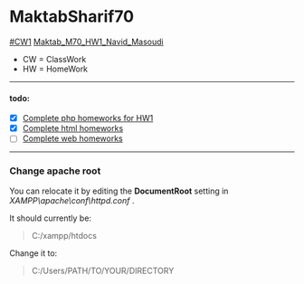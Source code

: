 # MaktabSharif70

[#CW1](CW-01)
[Maktab_M70_HW1_Navid_Masoudi](HW-01)

- CW = ClassWork
- HW = HomeWork

---

#### todo:

- [x] [Complete php homeworks for HW1](HW-01/php)
- [x] [Complete html homeworks](HW-01/html)
- [ ] [Complete web homeworks](HW-01/html)

---

### Change apache root

You can relocate it by editing the **DocumentRoot** setting in _XAMPP\apache\conf\httpd.conf_ .

It should currently be:

> C:/xampp/htdocs

Change it to:

> C:/Users/PATH/TO/YOUR/DIRECTORY
